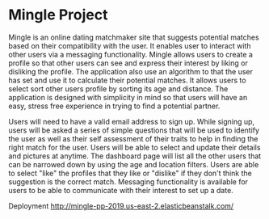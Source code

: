 Mingle Project
===================================

Mingle is an online dating matchmaker site that suggests potential matches based on their compatibility with the user. It enables user to interact with other users via a messaging functionality. Mingle allows users to create a profile so that other users can see and express their interest by liking or disliking the profile. The application also use an algorithm to that the user has set and use it to calculate their potential matches. It allows users to select sort other users profile by sorting its age and distance. The application is designed with simplicity in mind so that users will have an easy, stress free experience in trying to find a potential partner.

Users will need to have a valid email address to sign up. While signing up, users will be asked a series of simple questions that will be used to identify the user as well as their self assessment of their traits to help in finding the right match for the user. Users will be able to select and update their details and pictures at anytime. The dashboard page will list all the other users that can be narrowed down by using the age and location filters. Users are able to select "like" the profiles that they like or "dislike" if they don't think the suggestion is the correct match. Messaging functionality is available for users to be able to communicate with their interest to set up a date.

Deployment
http://mingle-pp-2019.us-east-2.elasticbeanstalk.com/
